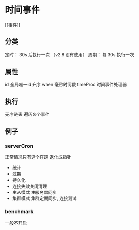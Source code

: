 # 时间事件
[[事件]]

## 分类
定时： 30s 后执行一次 （v2.8 没有使用）
周期： 每 30s 执行一次

## 属性
id 全局唯一id 升序
when 毫秒时间戳
timeProc 时间事件处理器

## 执行
无序链表 遍历各个事件

## 例子
### serverCron
正常情况只有这个在跑 退化成指针

 - 统计
 - 过期
 - 持久化
 - 连接失效关闭清理
 - 主从模式 主服务器同步
 - 集群模式 集群定期同步, 连接测试

### benchmark
一般不开启
